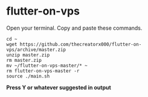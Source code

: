# flutter-on-vps

Open your terminal.
Copy and paste these commands.

```
cd ~
wget https://github.com/thecreatorx000/flutter-on-vps/archive/master.zip
unzip master.zip
rm master.zip
mv ~/flutter-on-vps-master/* ~
rm flutter-on-vps-master -r
source ./main.sh
```
**Press Y or whatever suggested in output**

